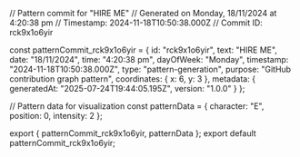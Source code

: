 // Pattern commit for "HIRE ME"
// Generated on Monday, 18/11/2024 at 4:20:38 pm
// Timestamp: 2024-11-18T10:50:38.000Z
// Commit ID: rck9x1o6yir

const patternCommit_rck9x1o6yir = {
  id: "rck9x1o6yir",
  text: "HIRE ME",
  date: "18/11/2024",
  time: "4:20:38 pm",
  dayOfWeek: "Monday",
  timestamp: "2024-11-18T10:50:38.000Z",
  type: "pattern-generation",
  purpose: "GitHub contribution graph pattern",
  coordinates: {
    x: 6,
    y: 3
  },
  metadata: {
    generatedAt: "2025-07-24T19:44:05.195Z",
    version: "1.0.0"
  }
};

// Pattern data for visualization
const patternData = {
  character: "E",
  position: 0,
  intensity: 2
};

export { patternCommit_rck9x1o6yir, patternData };
export default patternCommit_rck9x1o6yir;
